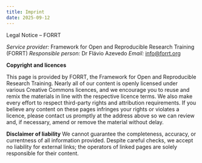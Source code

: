 ```yaml
---
title: Imprint
date: 2025-09-12
---
```


Legal Notice – FORRT

*Service provider:* Framework for Open and Reproducible Research Training (FORRT)
*Responsible person:* Dr Flávio Azevedo
*Email:* info@forrt.org

**Copyright and licences**

This page is provided by FORRT, the Framework for Open and Reproducible Research Training. Nearly all of our content is openly licensed under various Creative Commons licences, and we encourage you to reuse and remix the materials in line with the respective licence terms. We also make every effort to respect third-party rights and attribution requirements. If you believe any content on these pages infringes your rights or violates a licence, please contact us promptly at the address above so we can review and, if necessary, amend or remove the material without delay.

**Disclaimer of liability**
We cannot guarantee the completeness, accuracy, or currentness of all information provided. Despite careful checks, we accept no liability for external links; the operators of linked pages are solely responsible for their content.
